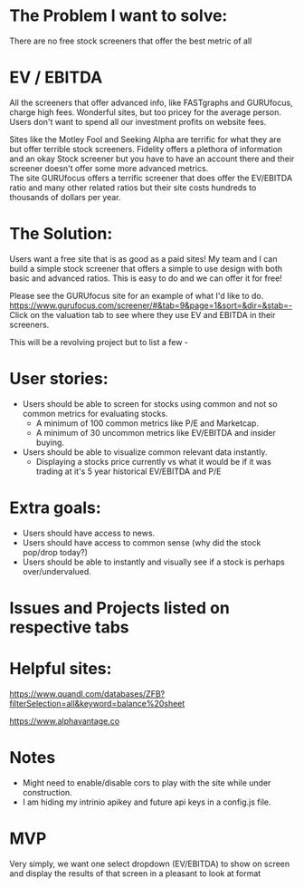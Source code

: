 # The Problem I want to solve:

There are no free stock screeners that offer the best metric of all
# EV / EBITDA


All the screeners that offer advanced info, like FASTgraphs and
GURUfocus, charge high fees.  Wonderful sites, but too pricey for the
average person.  Users don't want to spend all our investment profits
on website fees.  

Sites like the Motley Fool and Seeking Alpha are terrific for what they
are but offer terrible stock screeners.  Fidelity offers a plethora of
information and an okay Stock screener but you have to have an account
there and their screener doesn't offer some more advanced metrics.  
The site GURUfocus offers a terrific screener that does offer the
EV/EBITDA ratio and many other related ratios but their site costs hundreds to
thousands of dollars per year.


# The Solution:
Users want a free site that is as good as a paid sites!  My team and
I can build a simple stock screener that offers a simple to use design
with both basic and advanced ratios.  This is easy to do and we can
offer it for free!  

Please see the GURUfocus site for an example of what I'd like to do.
https://www.gurufocus.com/screener/#&tab=9&page=1&sort=&dir=&stab=-
Click on the valuation tab to see where they use EV and EBITDA in their screeners.





This will be a revolving project but to list a few -
# User stories:
* Users should be able to screen for stocks using common and not so
common metrics for evaluating stocks.  
  * A minimum of 100 common metrics like P/E and Marketcap.
  * A minimum of 30 uncommon metrics like EV/EBITDA and insider buying.
* Users should be able to visualize common relevant data instantly.
  * Displaying a stocks price currently vs what it would be if it was
  trading at it's 5 year historical EV/EBITDA and P/E

# Extra goals:
* Users should have access to news.
* Users should have access to common sense (why did the stock pop/drop today?)
* Users should be able to instantly and visually see if a stock is perhaps
over/undervalued.

# Issues and Projects listed on respective tabs

# Helpful sites:
https://www.quandl.com/databases/ZFB?filterSelection=all&keyword=balance%20sheet

https://www.alphavantage.co

# Notes
* Might need to enable/disable cors to play with the site while under construction.  
* I am hiding my intrinio apikey and future api keys in a config.js file.

# MVP
Very simply, we want one select dropdown (EV/EBITDA) to show on screen and display the results of that screen in a pleasant to look at format 
